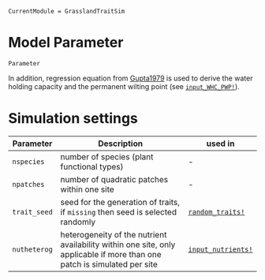```@meta
CurrentModule = GrasslandTraitSim
```

# Model Parameter

```@docs
Parameter
```

In addition, regression equation from [Gupta1979](@cite) is used to derive the water holding capacity and the permanent wilting point (see [`input_WHC_PWP!`](@ref)).

# Simulation settings

| Parameter    | Description                                                                    | used in                    |
| ------------ | ------------------------------------------------------------------------------ | -------------------------- |
| `nspecies`   | number of species (plant functional types)                                     | -                          |
| `npatches`   | number of quadratic patches within one site                                    | -                          |
| `trait_seed` | seed for the generation of traits, if `missing` then seed is selected randomly | [`random_traits!`](@ref)   |
| `nutheterog` | heterogeneity of the nutrient availability within one site, only applicable if more than one patch is simulated per site | [`input_nutrients!`](@ref) |

